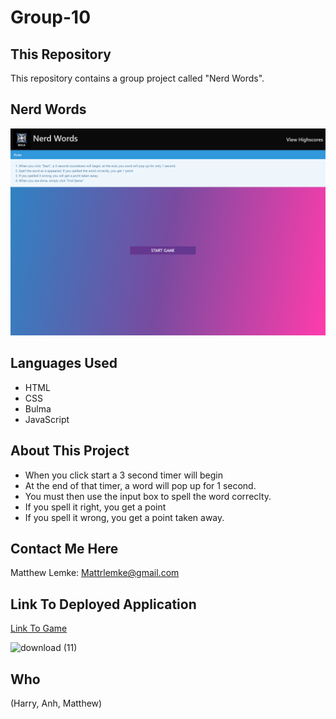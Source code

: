 # Group-10 

## This Repository
This repository contains a group project called "Nerd Words". 

## Nerd Words
![Image of Game Start Page](https://github.com/MLemke24/Group-10/blob/main/assets/screencapture-mlemke24-github-io-Group-10-2021-04-04-07_27_57%20(2).png)


## Languages Used
* HTML 
* CSS
* Bulma
* JavaScript

## About This Project
* When you click start a 3 second timer will begin
* At the end of that timer, a word will pop up for 1 second. 
* You must then use the input box to spell the word correclty. 
* If you spell it right, you get a point
* If you spell it wrong, you get a point taken away.


##  Contact Me Here
Matthew Lemke: Mattrlemke@gmail.com

## Link To Deployed Application 
[Link To Game](https://mlemke24.github.io/Group-10/)



![download (11)](https://user-images.githubusercontent.com/76184416/113340634-c41de800-92f1-11eb-812c-cfa6bb84c33d.png)


## Who
(Harry, Anh, Matthew)
